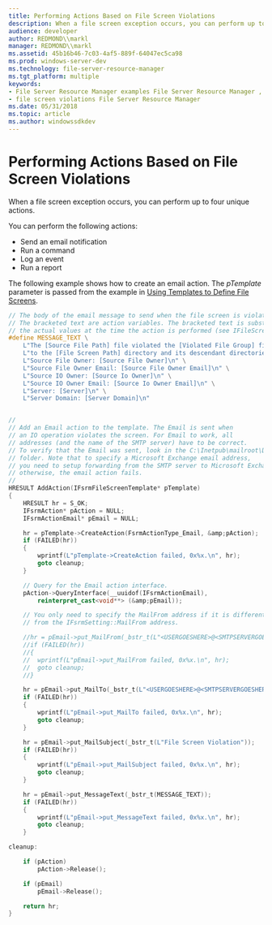 ```yaml
---
title: Performing Actions Based on File Screen Violations
description: When a file screen exception occurs, you can perform up to four unique actions.
audience: developer
author: REDMOND\\markl
manager: REDMOND\\markl
ms.assetid: 45b16b46-7c03-4af5-889f-64047ec5ca98
ms.prod: windows-server-dev
ms.technology: file-server-resource-manager
ms.tgt_platform: multiple
keywords:
- File Server Resource Manager examples File Server Resource Manager , performing actions based on file screen violations
- file screen violations File Server Resource Manager
ms.date: 05/31/2018
ms.topic: article
ms.author: windowssdkdev
---
```


# Performing Actions Based on File Screen Violations

When a file screen exception occurs, you can perform up to four unique actions.

You can perform the following actions:

-   Send an email notification
-   Run a command
-   Log an event
-   Run a report

The following example shows how to create an email action. The *pTemplate* parameter is passed from the example in [Using Templates to Define File Screens](using-templates-to-define-file-screens.md).


```C++
// The body of the email message to send when the file screen is violated.
// The bracketed text are action variables. The bracketed text is substituted with
// the actual values at the time the action is performed (see IFileScreenManager::ActionVariables).
#define MESSAGE_TEXT \
    L"The [Source File Path] file violated the [Violated File Group] file group. The group applies " \
    L"to the [File Screen Path] directory and its descendant directories.\n\n" \
    L"Source File Owner: [Source File Owner]\n" \
    L"Source File Owner Email: [Source File Owner Email]\n" \
    L"Source IO Owner: [Source Io Owner]\n" \
    L"Source IO Owner Email: [Source Io Owner Email]\n" \
    L"Server: [Server]\n" \
    L"Server Domain: [Server Domain]\n" 


//
// Add an Email action to the template. The Email is sent when
// an IO operation violates the screen. For Email to work, all
// addresses (and the name of the SMTP server) have to be correct.
// To verify that the Email was sent, look in the C:\Inetpub\mailroot\Drop
// folder. Note that to specify a Microsoft Exchange email address,
// you need to setup forwarding from the SMTP server to Microsoft Exchange server;
// otherwise, the email action fails.
//
HRESULT AddAction(IFsrmFileScreenTemplate* pTemplate)
{
    HRESULT hr = S_OK;
    IFsrmAction* pAction = NULL;
    IFsrmActionEmail* pEmail = NULL;

    hr = pTemplate->CreateAction(FsrmActionType_Email, &amp;pAction);
    if (FAILED(hr))
    {
        wprintf(L"pTemplate->CreateAction failed, 0x%x.\n", hr);
        goto cleanup;
    }

    // Query for the Email action interface.
    pAction->QueryInterface(__uuidof(IFsrmActionEmail),
        reinterpret_cast<void**> (&amp;pEmail));

    // You only need to specify the MailFrom address if it is different
    // from the IFsrmSetting::MailFrom address.

    //hr = pEmail->put_MailFrom(_bstr_t(L"<USERGOESHERE>@<SMTPSERVERGOESHERE>"));
    //if (FAILED(hr))
    //{
    //  wprintf(L"pEmail->put_MailFrom failed, 0x%x.\n", hr);
    //  goto cleanup;
    //}

    hr = pEmail->put_MailTo(_bstr_t(L"<USERGOESHERE>@<SMTPSERVERGOESHERE>")); 
    if (FAILED(hr))
    {
        wprintf(L"pEmail->put_MailTo failed, 0x%x.\n", hr);
        goto cleanup;
    }

    hr = pEmail->put_MailSubject(_bstr_t(L"File Screen Violation"));
    if (FAILED(hr))
    {
        wprintf(L"pEmail->put_MailSubject failed, 0x%x.\n", hr);
        goto cleanup;
    }

    hr = pEmail->put_MessageText(_bstr_t(MESSAGE_TEXT));
    if (FAILED(hr))
    {
        wprintf(L"pEmail->put_MessageText failed, 0x%x.\n", hr);
        goto cleanup;
    }

cleanup:

    if (pAction)
        pAction->Release();

    if (pEmail)
        pEmail->Release();

    return hr;
}
```



 

 




